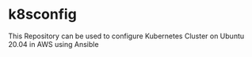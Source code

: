 # k8sconfig
This Repository can be used to configure Kubernetes Cluster on Ubuntu 20.04 in AWS using Ansible
